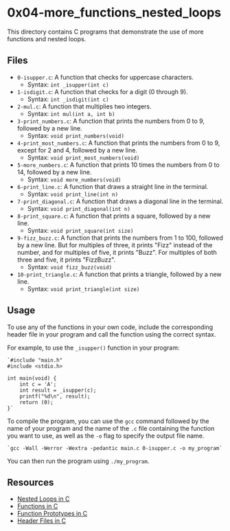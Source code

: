 
# 0x04-more_functions_nested_loops

This directory contains C programs that demonstrate the use of more functions and nested loops.

## Files

-   `0-isupper.c`: A function that checks for uppercase characters.
    -   Syntax: `int _isupper(int c)`
-   `1-isdigit.c`: A function that checks for a digit (0 through 9).
    -   Syntax: `int _isdigit(int c)`
-   `2-mul.c`: A function that multiplies two integers.
    -   Syntax: `int mul(int a, int b)`
-   `3-print_numbers.c`: A function that prints the numbers from 0 to 9, followed by a new line.
    -   Syntax: `void print_numbers(void)`
-   `4-print_most_numbers.c`: A function that prints the numbers from 0 to 9, except for 2 and 4, followed by a new line.
    -   Syntax: `void print_most_numbers(void)`
-   `5-more_numbers.c`: A function that prints 10 times the numbers from 0 to 14, followed by a new line.
    -   Syntax: `void more_numbers(void)`
-   `6-print_line.c`: A function that draws a straight line in the terminal.
    -   Syntax: `void print_line(int n)`
-   `7-print_diagonal.c`: A function that draws a diagonal line in the terminal.
    -   Syntax: `void print_diagonal(int n)`
-   `8-print_square.c`: A function that prints a square, followed by a new line.
    -   Syntax: `void print_square(int size)`
-   `9-fizz_buzz.c`: A function that prints the numbers from 1 to 100, followed by a new line. But for multiples of three, it prints "Fizz" instead of the number, and for multiples of five, it prints "Buzz". For multiples of both three and five, it prints "FizzBuzz".
    -   Syntax: `void fizz_buzz(void)`
-   `10-print_triangle.c`: A function that prints a triangle, followed by a new line.
    -   Syntax: `void print_triangle(int size)`

## Usage

To use any of the functions in your own code, include the corresponding header file in your program and call the function using the correct syntax.

For example, to use the `_isupper()` function in your program:

    `#include "main.h"
    #include <stdio.h>
    
    int main(void) {
        int c = 'A';
        int result = _isupper(c);
        printf("%d\n", result);
        return (0);
    }` 

To compile the program, you can use the `gcc` command followed by the name of your program and the name of the `.c` file containing the function you want to use, as well as the `-o` flag to specify the output file name.

    `gcc -Wall -Werror -Wextra -pedantic main.c 0-isupper.c -o my_program`

 

You can then run the program using `./my_program`.

## Resources

-   [Nested Loops in C](https://www.geeksforgeeks.org/nested-loops-in-c/)
-   [Functions in C](https://www.geeksforgeeks.org/functions-in-c/)
-   [Function Prototypes in C](https://www.geeksforgeeks.org/function-prototype-in-c/)
-   [Header Files in C](https://www.geeksforgeeks.org/header-files-in-c-cpp-and-its-uses/)
